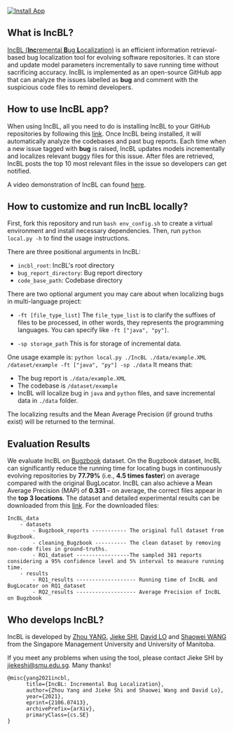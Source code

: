[![Install App](https://img.shields.io/badge/GitHub%20App-Install-blueviolet?logo=github)](https://github.com/apps/incbl)

## What is IncBL?

[IncBL (**Inc**remental **B**ug **L**ocalization)](https://arxiv.org/abs/2106.07413) is an efficient information retrieval-based bug localization tool for evolving software repositories. It can store and update model parameters incrementally to save running time without sacrificing accuracy. IncBL is implemented as an open-source GitHub app that can analyze the issues labelled as **bug** and comment with the suspicious code files to remind developers.

## How to use IncBL app?

When using IncBL, all you need to do is installing IncBL to your GitHub repositories by following this [link](https://github.com/apps/incbl). Once IncBL being installed, it will automatically analyze the codebases and past bug reports. Each time when a new issue tagged with **bug** is raised, IncBL updates models incrementally and localizes relevant buggy files for this issue. After files are retrieved, IncBL posts the top 10 most relevant files in the issue so developers can get notified.

A video demonstration of IncBL can found [here](https://youtu.be/G4gMuvlJSb0).

## How to customize and run IncBL locally?

First, fork this repository and run `bash env_config.sh` to create a virtual environment and install necessary dependencies. Then, run `python local.py -h` to find the usage instructions.

There are three positional arguments in IncBL:

- `incbl_root`: IncBL's root directory
- `bug_report_directory`: Bug report directory
- `code_base_path`: Codebase directory

There are two optional argument you may care about when localizing bugs in multi-language project:

- `-ft [file_type_list]` The `file_type_list` is to clarify the suffixes of files to be processed, in other words, they represents the programming languages. You can specify like `-ft ["java", "py"]`.

- `-sp storage_path` This is for storage of incremental data.

One usage example is: `python local.py ./IncBL ./data/example.XML /dataset/example -ft ["java", "py"] -sp ./data` It means that:

- The bug report is `./data/example.XML`
- The codebase is `/dataset/example`
- IncBL will localize bug in `java` and `python` files, and save incremental data in `./data` folder.

The localizing results and the Mean Average Precision (if ground truths exist) will be returned to the terminal.

## Evaluation Results

We evaluate IncBL on [Bugzbook](https://engineering.purdue.edu/RVL/Bugzbook/) dataset. On the Bugzbook dataset, IncBL can significantly reduce the running time for locating bugs in continuously evolving repositories by **77.79%** (i.e., **4.5 times faster**) on average compared with the original BugLocator. IncBL can also achieve a Mean Average Precision (MAP) of **0.331** – on average, the correct files appear in the **top 3 locations**. The dataset and detailed experimental results can be downloaded from this [link](https://smu-my.sharepoint.com/:f:/g/personal/jiekeshi_smu_edu_sg/EnjVSGkHWHJEkgNpEY570VcBagyJf2aBdGnU5yI4MyiqTw?e=BCpRO7). For the downloaded files:
```
IncBL_data
    - datasets
        - Bugzbook_reports ----------- The original full dataset from Bugzbook.
        - cleaning_Bugzbook ---------- The clean dataset by removing non-code files in ground-truths.
        - RQ1_dataset -----------------The sampled 381 reports considering a 95% confidence level and 5% interval to measure running time.
    - results
        - RQ1_results ------------------- Running time of IncBL and BugLocator on RQ1_dataset
        - RQ2_results ------------------- Average Precision of IncBL on Bugzbook
```

## Who develops IncBL?

IncBL is developed by [Zhou YANG](https://yangzhou6666.github.io/), [Jieke SHI](http://jiekeshi.github.io/), [David LO](http://www.mysmu.edu/faculty/davidlo/) and [Shaowei WANG](https://sites.google.com/site/wswshaoweiwang) from the Singapore Management University and University of Manitoba.

If you meet any problems when using the tool, please contact Jieke SHI by [jiekeshi@smu.edu.sg](mailto:jiekeshi@smu.edu.sg). Many thanks!

```
@misc{yang2021incbl,
      title={IncBL: Incremental Bug Localization}, 
      author={Zhou Yang and Jieke Shi and Shaowei Wang and David Lo},
      year={2021},
      eprint={2106.07413},
      archivePrefix={arXiv},
      primaryClass={cs.SE}
}
```